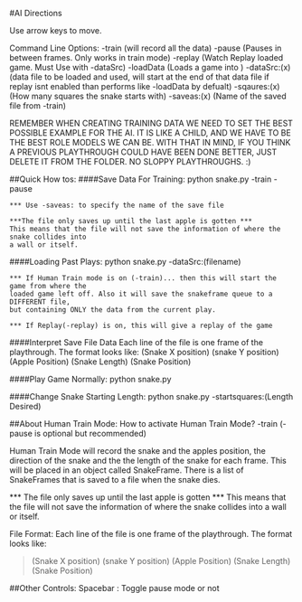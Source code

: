 #AI Directions

Use arrow keys to move.

Command Line Options:
-train (will record all the data)
-pause (Pauses in between frames. Only works in train mode)
-replay (Watch Replay loaded game. Must Use with -dataSrc)
-loadData (Loads a game into )
-dataSrc:(x) (data file to be loaded and used, will start at the end of that data file
          if replay isnt enabled than performs like -loadData by defualt)
-sqaures:(x) (How many squares the snake starts with)
-saveas:(x) (Name of the saved file from -train)

REMEMBER WHEN CREATING TRAINING DATA WE NEED TO SET THE BEST POSSIBLE EXAMPLE FOR THE 
AI. IT IS LIKE A CHILD, AND WE HAVE TO BE THE BEST ROLE MODELS WE CAN BE. WITH THAT IN MIND,
IF YOU THINK A PREVIOUS PLAYTHROUGH COULD HAVE BEEN DONE BETTER, JUST DELETE IT FROM THE
FOLDER. NO SLOPPY PLAYTHROUGHS. :)

##Quick How tos:
####Save Data For Training:
    python snake.py -train -pause

    *** Use -saveas: to specify the name of the save file
    
    ***The file only saves up until the last apple is gotten *** 
    This means that the file will not save the information of where the snake collides into
    a wall or itself.

####Loading Past Plays:
    python snake.py -dataSrc:(filename)

    *** If Human Train mode is on (-train)... then this will start the game from where the 
    loaded game left off. Also it will save the snakeframe queue to a DIFFERENT file, 
    but containing ONLY the data from the current play.

    *** If Replay(-replay) is on, this will give a replay of the game

####Interpret Save File Data
    Each line of the file is one frame of the playthrough. The format looks like:
    (Snake X position) (snake Y position) (Apple Position) (Snake Length) (Snake Position)

####Play Game Normally:
    python snake.py

####Change Snake Starting Length:
    python snake.py -startsquares:(Length Desired)

##About Human Train Mode:
  How to activate Human Train Mode? -train (-pause is optional but recommended)

  Human Train Mode will record the snake and the apples position, the direction
  of the snake and the the length of the snake for each frame. This will be placed
  in an object called SnakeFrame. There is a list of SnakeFrames that is saved to a file
  when the snake dies.
 
  *** The file only saves up until the last apple is gotten *** 
  This means that the file will not save the information of where the snake collides into
  a wall or itself.

  File Format:
  Each line of the file is one frame of the playthrough. The format looks like:
  > (Snake X position) (snake Y position) (Apple Position) (Snake Length) (Snake Position)

##Other Controls:
  Spacebar : Toggle pause mode or not
